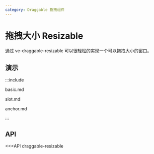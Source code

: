 ```yaml
---
category: Draggable 拖拽组件
---
```


# 拖拽大小 Resizable

通过 ve-draggable-resizable 可以很轻松的实现一个可以拖拽大小的窗口。

## 演示

:::include

basic.md

slot.md

anchor.md

:::

## API

<<<API draggable-resizable